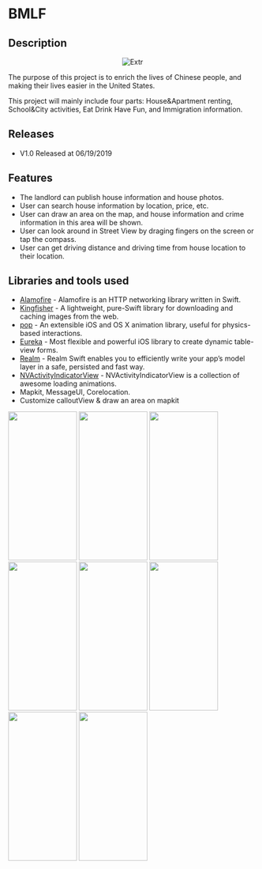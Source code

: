 # BMLF

## Description
<p align="center">
<img src="https://github.com/zijiazhai/BMLF/blob/master/BMLife/Assets.xcassets/AppIcon.appiconset/Icon-App-60x60%403x.png" alt="Extr"/>
</p>
The purpose of this project is to enrich the lives of Chinese people, and making their lives easier in the United States. 

This project will mainly include four parts: House&Apartment renting, School&City activities, Eat Drink Have Fun, and Immigration information.


## Releases
* V1.0 Released at 06/19/2019

## Features
* The landlord can publish house information and house photos.
* User can search house information by location, price, etc.
* User can draw an area on the map, and house information and crime information in this area will be shown.
* User can look around in Street View by draging fingers on the screen or tap the compass.
* User can get driving distance and driving time from house location to their location. 


## Libraries and tools used
- [Alamofire](https://github.com/Alamofire/Alamofire) - Alamofire is an HTTP networking library written in Swift.
- [Kingfisher](https://github.com/onevcat/Kingfisher) - A lightweight, pure-Swift library for downloading and caching images from the web.
- [pop](https://github.com/facebook/pop) - An extensible iOS and OS X animation library, useful for physics-based interactions.
- [Eureka](https://github.com/xmartlabs/Eureka) - Most flexible and powerful iOS library to create dynamic table-view forms.
- [Realm](https://realm.io/docs/swift/latest/) - Realm Swift enables you to efficiently write your app’s model layer in a safe, persisted and fast way. 
- [NVActivityIndicatorView](https://github.com/ninjaprox/NVActivityIndicatorView) - NVActivityIndicatorView is a collection of awesome loading animations.
- Mapkit, MessageUI, Corelocation.
- Customize calloutView & draw an area on mapkit
<p float="left">
  <img width="139" height="301" src="https://github.com/zijiazhai/BMLF/blob/master/github_photos/1.png">
  <img width="139" height="301" src="https://github.com/zijiazhai/BMLF/blob/master/github_photos/2.png">
  <img width="139" height="301" src="https://github.com/zijiazhai/BMLF/blob/master/github_photos/3.png">
  <img width="139" height="301" src="https://github.com/zijiazhai/BMLF/blob/master/github_photos/4.png">
  <img width="139" height="301" src="https://github.com/zijiazhai/BMLF/blob/master/github_photos/5.png">
  <img width="139" height="301" src="https://github.com/zijiazhai/BMLF/blob/master/github_photos/6.png">
  <img width="139" height="301" src="https://github.com/zijiazhai/BMLF/blob/master/github_photos/7.png">
  <img width="139" height="301" src="https://github.com/zijiazhai/BMLF/blob/master/github_photos/8.png">
</p>
